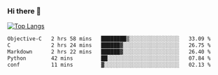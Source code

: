 ### Hi there 👋

<!--
**3Xpl0it3r/3Xpl0it3r** is a ✨ _special_ ✨ repository because its `README.md` (this file) appears on your GitHub profile.

Here are some ideas to get you started:

- 🔭 I’m currently working on ...
- 🌱 I’m currently learning ...
- 👯 I’m looking to collaborate on ...
- 🤔 I’m looking for help with ...
- 💬 Ask me about ...
- 📫 How to reach me: ...
- 😄 Pronouns: ...
- ⚡ Fun fact: ...
-->


[![Top Langs](https://github-readme-stats.vercel.app/api/top-langs/?username=3Xpl0it3r&layout=compact)](https://github.com/3Xpl0it3r/3Xpl0it3r)

<!--START_SECTION:waka-->

```txt
Objective-C   2 hrs 58 mins   ████████▒░░░░░░░░░░░░░░░░   33.09 %
C             2 hrs 24 mins   ██████▓░░░░░░░░░░░░░░░░░░   26.75 %
Markdown      2 hrs 22 mins   ██████▓░░░░░░░░░░░░░░░░░░   26.40 %
Python        42 mins         ██░░░░░░░░░░░░░░░░░░░░░░░   07.84 %
conf          11 mins         ▓░░░░░░░░░░░░░░░░░░░░░░░░   02.13 %
```

<!--END_SECTION:waka-->

